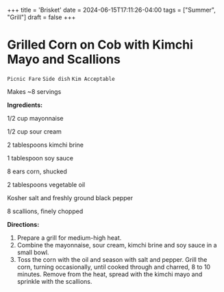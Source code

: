 +++
title = 'Brisket'
date = 2024-06-15T17:11:26-04:00
tags = ["Summer", "Grill"]
draft = false
+++
# Grilled Corn on Cob with Kimchi Mayo and Scallions

`Picnic Fare` `Side dish` `Kim Acceptable`

Makes ~8 servings

**Ingredients:**

1/2 cup mayonnaise

1/2 cup sour cream

2 tablespoons kimchi brine 

1 tablespoon soy sauce 

8 ears corn, shucked

2 tablespoons vegetable oil 

Kosher salt and freshly ground black pepper 

8 scallions, finely chopped 

**Directions:**

1. Prepare a grill for medium-high heat.
2. Combine the mayonnaise, sour cream, kimchi brine and soy sauce in a small bowl.
3. Toss the corn with the oil and season with salt and pepper. Grill the corn, turning occasionally, until cooked through and charred, 8 to 10 minutes. Remove from the heat, spread with the kimchi mayo and sprinkle with the scallions.
